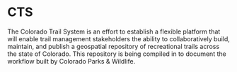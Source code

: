 # CTS
The Colorado Trail System is an effort to establish a flexible platform that will enable trail management stakeholders the ability to collaboratively build, maintain, and publish a geospatial repository of recreational trails across the state of Colorado. This repository is being compiled in to document the workflow built by Colorado Parks &amp; Wildlife.
